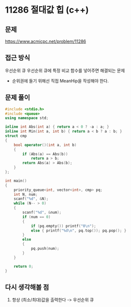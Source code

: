 # 11286 절대값 힙 (c++)

## 문제
https://www.acmicpc.net/problem/11286

## 접근 방식
우선순위 큐
우선순위 큐에 특정 비교 함수를 넣어주면 해결되는 문제
* 순위권에 들기 위해선 직접 MeanHip을 작성해야 한다.


## 문제 풀이
```c++
#include <stdio.h>
#include <queue>
using namespace std;

inline int Abs(int a) { return a < 0 ? -a : a; }
inline int Min(int a, int b) { return a < b ? a : b; }
struct cmp
{
    bool operator()(int a, int b)
    { 
        if (Abs(a) == Abs(b))
            return a > b;
        return Abs(a) > Abs(b);
    }
}; 

int main()
{
    priority_queue<int, vector<int>, cmp> pq;
    int N, num;
    scanf("%d", &N);
    while (N-- > 0)
    {
        scanf("%d", &num);
        if (num == 0)
        {
            if (pq.empty()) printf("0\n");
            else { printf("%d\n", pq.top()); pq.pop(); }
        }
        else
        {
            pq.push(num);
        }
    }

    return 0;
}
```

## 다시 생각해볼 점
1. 항상 (최소/최대)값을 출력한다 -> 우선순위 큐